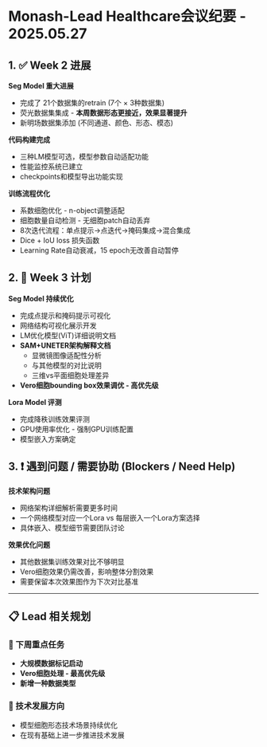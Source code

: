 # Monash-Lead Healthcare会议纪要 - 2025.05.27

## 1. ✅ Week 2 进展

**Seg Model 重大进展**
* 完成了 21个数据集的retrain (7个 × 3种数据集)
* 荧光数据集集成 - **本周数据形态更接近，效果显著提升**
* 新明场数据集添加 (不同通道、颜色、形态、模态)

**代码构建完成**
* 三种LM模型可选，模型参数自动适配功能
* 性能监控系统已建立
* checkpoints和模型导出功能实现

**训练流程优化**
* 系数细胞优化 - n-object调整适配
* 细胞数量自动检测 - 无细胞patch自动丢弃
* 8次迭代流程：单点提示→点迭代→掩码集成→混合集成
* Dice + IoU loss 损失函数
* Learning Rate自动衰减，15 epoch无改善自动暂停

## 2. 📅 Week 3 计划

**Seg Model 持续优化**
* 完成点提示和掩码提示可视化
* 网络结构可视化展示开发
* LM优化模型(ViT)详细说明文档
* **SAM+UNETER架构解释文档**
  * 显微镜图像适配性分析
  * 与其他模型的对比说明
  * 三维vs平面细胞处理差异
* **Vero细胞bounding box效果调优 - 高优先级**

**Lora Model 评测**
* 完成降秩训练效果评测
* GPU使用率优化 - 强制GPU训练配置
* 模型嵌入方案确定

## 3. ❗ 遇到问题 / 需要协助 (Blockers / Need Help)

**技术架构问题**
* 网络架构详细解析需要更多时间
* 一个网络模型对应一个Lora vs 每层嵌入一个Lora方案选择
* 具体嵌入、模型细节需要团队讨论

**效果优化问题**
* 其他数据集训练效果对比不够明显
* Vero细胞效果仍需改善，影响整体分割效果
* 需要保留本次效果图作为下次对比基准

---

## 📋 Lead 相关规划

### 🎯 下周重点任务
* **大规模数据标记启动**
* **Vero细胞处理 - 最高优先级**
* **新增一种数据类型**

### 🚀 技术发展方向
* 模型细胞形态技术场景持续优化
* 在现有基础上进一步推进技术发展
